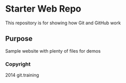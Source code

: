 # Starter Web Repo

This repository is for showing how Git and GitHub work

## Purpose

Sample website with plenty of files for demos

### Copyright

2014 git.training

